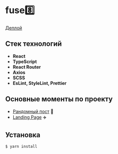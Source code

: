 # fuse:eight:

[Деплой](https://warm-dolphin-9a443b.netlify.app/)

## Стек технологий

- **React**
- **TypeScript**
- **React Router**
- **Axios**
- **SCSS**
- **EsLint, StyleLint, Prettier**

## Основные моменты по проекту

- [Рандомный пост](./docs/random-post.md) :eyes:
- [Landing Page](./docs/landing-page.md) :airplane:

## Установка

```
$ yarn install
```
